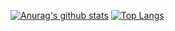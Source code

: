 [![Anurag's github stats](https://github-readme-stats.vercel.app/api?username=m-88888888)](https://github.com/anuraghazra/github-readme-stats)
[![Top Langs](https://github-readme-stats.vercel.app/api/top-langs/?username=m-88888888?hide=html,css)](https://github.com/anuraghazra/github-readme-stats)

<!--
**m-88888888/m-88888888** is a ✨ _special_ ✨ repository because its `README.md` (this file) appears on your GitHub profile.

Here are some ideas to get you started:

- 🔭 I’m currently working on ...
- 🌱 I’m currently learning ...
- 👯 I’m looking to collaborate on ...
- 🤔 I’m looking for help with ...
- 💬 Ask me about ...
- 📫 How to reach me: ...
- 😄 Pronouns: ...
- ⚡ Fun fact: ...
-->
